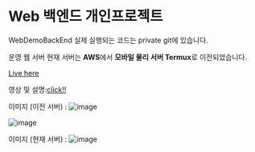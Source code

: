 # Web 백엔드 개인프로젝트
WebDemoBackEnd
실제 실행되는 코드는 private git에 있습니다.

<!---->
운영 웹 서버 
현재 서버는 **AWS**에서 **모바일 물리 서버 Termux**로 이전되었습니다.


[Live here](http://ddubi.ddns.net:8080/swagger-ui/index.html)


영상 및 설명:[click!!](https://kwaksh2319.tistory.com/category/%EC%9B%B9/Spring%20vue%20%EC%9B%B9%20%EA%B0%9C%EB%B0%9C)

이미지 (이전 서버) :
![image](https://github.com/kwaksh2319/WebDemoBackEnd/assets/33820977/d2ff7224-a376-42bb-bbba-c211b27d4920)

![image](https://github.com/user-attachments/assets/80eb3407-b412-484a-9725-b954568f271a)


이미지 (현재 서버) :
![image](https://github.com/user-attachments/assets/a1136de7-e76a-423e-92f0-80fa50ee2f96)



